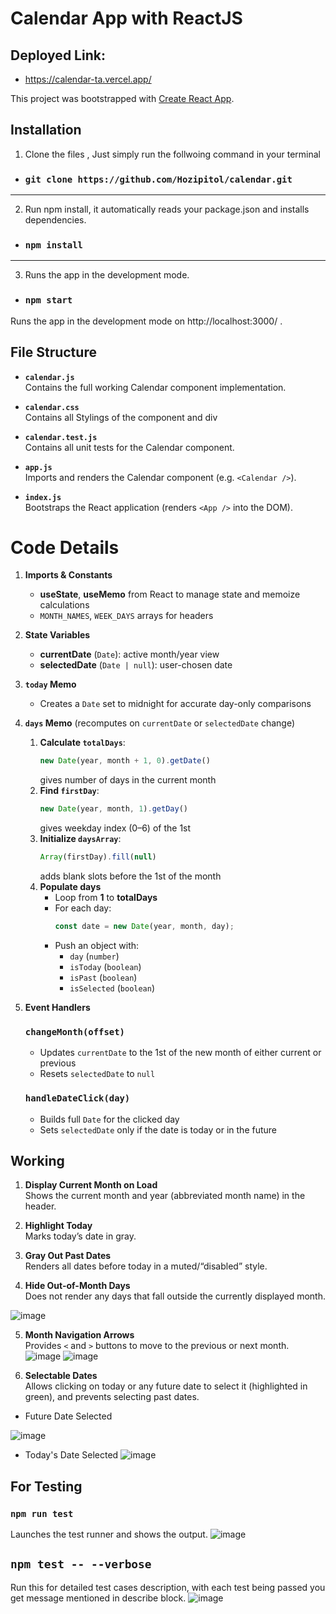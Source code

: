 # Calendar App with ReactJS

## Deployed Link: 
 - https://calendar-ta.vercel.app/

This project was bootstrapped with [Create React App](https://github.com/facebook/create-react-app).

##  Installation

1. Clone the files , Just simply run the follwoing command in your terminal
- ### `git clone https://github.com/Hozipitol/calendar.git`
-----------------------------------------
2. Run npm install, it automatically reads your package.json and installs dependencies.
- ### `npm install`
----------------------------------------
3. Runs the app in the development mode.
- ### `npm start`
Runs the app in the development mode on http://localhost:3000/ .

## File Structure

- **`calendar.js`**  
  Contains the full working Calendar component implementation.  

- **`calendar.css`**  
  Contains all Stylings of the component and div

- **`calendar.test.js`**  
  Contains all unit tests for the Calendar component.  

- **`app.js`**  
  Imports and renders the Calendar component (e.g. `<Calendar />`).  

- **`index.js`**  
  Bootstraps the React application (renders `<App />` into the DOM).  

# Code Details

1. **Imports & Constants**
   - **useState**, **useMemo** from React to manage state and memoize calculations  
   - `MONTH_NAMES`, `WEEK_DAYS` arrays for headers  

2. **State Variables**
   - **currentDate** (`Date`): active month/year view  
   - **selectedDate** (`Date | null`): user-chosen date  

3. **`today` Memo**
   - Creates a `Date` set to midnight for accurate day-only comparisons  

4. **`days` Memo** (recomputes on `currentDate` or `selectedDate` change)  
   1. **Calculate `totalDays`**:  
      ```js
      new Date(year, month + 1, 0).getDate()
      ```  
      gives number of days in the current month  
   2. **Find `firstDay`**:  
      ```js
      new Date(year, month, 1).getDay()
      ```  
      gives weekday index (0–6) of the 1st  
   3. **Initialize `daysArray`**:  
      ```js
      Array(firstDay).fill(null)
      ```  
      adds blank slots before the 1st of the month  
   4. **Populate days**  
      - Loop from **1** to **totalDays**  
      - For each day:
        ```js
        const date = new Date(year, month, day);
        ```
      - Push an object with:
        - `day` (`number`)
        - `isToday` (`boolean`)
        - `isPast` (`boolean`)
        - `isSelected` (`boolean`)
  
5. **Event Handlers**

   ### `changeMonth(offset)`
   - Updates `currentDate` to the 1st of the new month of either current or previous
   - Resets `selectedDate` to `null`  

   ### `handleDateClick(day)`
   - Builds full `Date` for the clicked day  
   - Sets `selectedDate` only if the date is today or in the future  


## Working
1. **Display Current Month on Load**  
  Shows the current month and year (abbreviated month name) in the header.

2. **Highlight Today**  
  Marks today’s date in gray.

3. **Gray Out Past Dates**  
  Renders all dates before today in a muted/“disabled” style.

4. **Hide Out-of-Month Days**  
  Does not render any days that fall outside the currently displayed month.

![image](https://github.com/user-attachments/assets/dac64221-b2d6-4651-9e42-8f43012261d7)


5. **Month Navigation Arrows**  
  Provides `<` and `>` buttons to move to the previous or next month.
![image](https://github.com/user-attachments/assets/bc63f15c-377e-4056-904e-7cd85dff47eb)
![image](https://github.com/user-attachments/assets/65a68e30-43ee-4a95-b1c0-c31a9eee22ac)


6. **Selectable Dates**  
  Allows clicking on today or any future date to select it (highlighted in green), and prevents selecting past dates.
- Future Date Selected
  
![image](https://github.com/user-attachments/assets/e61a80ce-ddce-4caf-afd6-30f60c78958d)

- Today's Date Selected
![image](https://github.com/user-attachments/assets/a4d605a1-e94f-4ca8-ac84-e94585a3dd89)



## For Testing
### `npm run test`
Launches the test runner and shows the output.
![image](https://github.com/user-attachments/assets/f66c6a01-11bf-42dc-85ce-c8b94d593f2a)


## `npm test -- --verbose`
Run this for detailed test cases description, with each test being passed you get message mentioned in describe block.
![image](https://github.com/user-attachments/assets/3193663c-9171-4ff4-a8ff-407b9af3a772)



